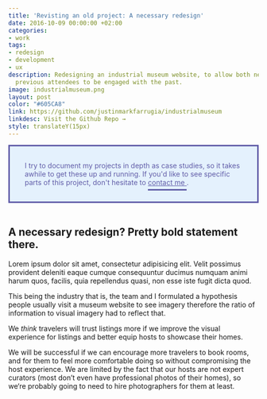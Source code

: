 ```yaml
---
title: 'Revisting an old project: A necessary redesign'
date: 2016-10-09 00:00:00 +02:00
categories:
- work
tags:
- redesign
- development
- ux
description: Redesigning an industrial museum website, to allow both newcomers and
  previous attendees to be engaged with the past.
image: industrialmuseum.png
layout: post
color: "#605CA8"
link: https://github.com/justinmarkfarrugia/industrialmuseum
linkdesc: Visit the Github Repo →
style: translateY(15px)
---
```


<style>
  p > a {
		color: #605CA8;
		padding-bottom: 5px;
		border-bottom: 1px solid #605CA8;
	}

	.box {
		background-color: rgba(16, 133, 249, 0.1);
		color: #605CA8;
		padding: 30px;
		border: 3px solid #605CA8;
	}
</style>

<div class="box">
	I try to document my projects in depth as case studies, so it takes awhile to get these up and running. If you'd like to see specific parts of this project, don't hesitate to <a href="mailto:justinmfarrugia@gmail.com" style="color: #605CA8;
		padding-bottom: 5px;
		border-bottom: 3px solid #605CA8;">contact me </a>.
</div>

<br>



<h2>A necessary redesign? Pretty bold statement there.</h2>
Lorem ipsum dolor sit amet, consectetur adipisicing elit. Velit possimus provident deleniti eaque cumque consequuntur ducimus numquam animi harum quos, facilis, quia repellendus quasi, non esse iste fugit dicta quod.

This being the industry that is, the team and I formulated a hypothesis people usually visit a museum website to see imagery therefore the ratio of information to visual imagery had to reflect that.

We *think* travelers will trust listings more if we improve the visual experience for listings and better equip hosts to showcase their homes.

We will be successful if we can encourage more travelers to book rooms, and for them to feel more comfortable doing so without compromising the host experience. We are limited by the fact that our hosts are not expert curators (most don’t even have professional photos of their homes), so we‘re probably going to need to hire photographers for them at least.


